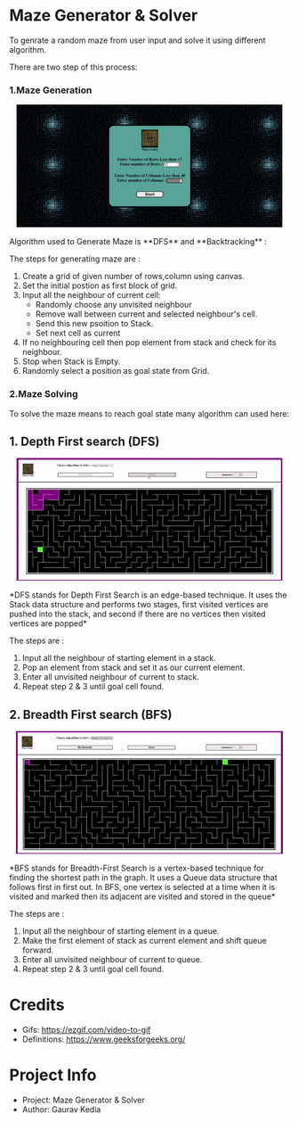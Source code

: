 # Maze Generator & Solver

To genrate a random maze from user input and solve it using different algorithm.

There are two step of this process:
### 1.Maze Generation 
<p align="center">
<img src="./Images/Maze_Generate.gif" height="220px">
</p>
Algorithm used to Generate Maze is  **DFS**  and **Backtracking** :

The steps for generating maze are :
1. Create a grid of given number of rows,column using canvas.
2. Set the initial postion as first block of grid.
3. Input all the neighbour of current cell:
   * Randomly choose any unvisited neighbour 
   * Remove wall between current and selected neighbour's cell.
   * Send this new psoition to Stack.
   * Set next cell as current 
4. If no neighbouring cell then pop element from stack and check for its neighbour.
5. Stop when Stack is Empty.
6. Randomly select a position as goal state from Grid.


### 2.Maze Solving
To solve the maze means to reach goal state many algorithm can used here:
## 1. Depth First search (DFS)
<p align="center">
<img src="./Images/Dfs_Solve.gif" height="220px">
</p>
*DFS stands for Depth First Search is an edge-based technique. It uses the Stack data structure and performs two stages, first visited vertices are pushed into the stack, and second if there are no vertices then visited vertices are popped*

The steps are :
1. Input all the neighbour of starting element in a stack.
2. Pop an element from stack and set it as our current element.
3. Enter all unvisited neighbour of current to stack.
4. Repeat step 2 & 3 until goal cell found.

## 2. Breadth First search (BFS)
<p align="center">
<img src="./Images/Bfs_Solve.gif" height="220px">
</p>
*BFS stands for Breadth-First Search is a vertex-based technique for finding the shortest path in the graph. It uses a Queue data structure that follows first in first out. In BFS, one vertex is selected at a time when it is visited and marked then its adjacent are visited and stored in the queue*

The steps are :
1. Input all the neighbour of starting element in a queue.
2. Make the first element of stack as current element and shift queue forward.
3. Enter all unvisited neighbour of current to queue.
4. Repeat step 2 & 3 until goal cell found.

# Credits
- Gifs: https://ezgif.com/video-to-gif
- Definitions: https://www.geeksforgeeks.org/

# Project Info
- Project: Maze Generator & Solver
- Author: Gaurav Kedia